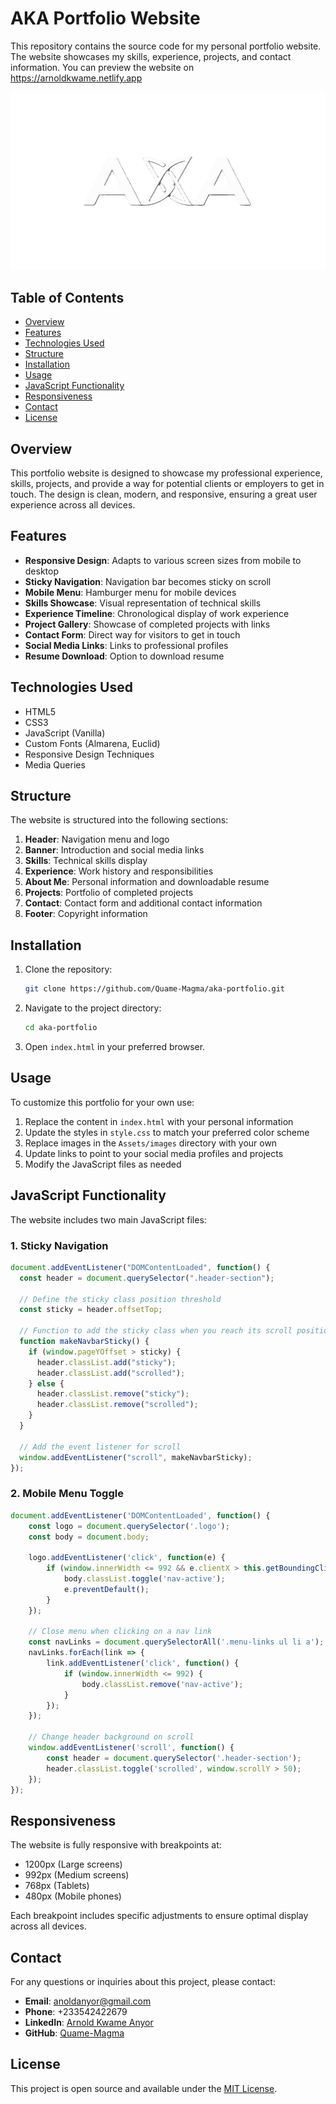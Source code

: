 # AKA Portfolio Website

This repository contains the source code for my personal portfolio website. The website showcases my skills, experience, projects, and contact information.
You can preview the website on https://arnoldkwame.netlify.app

![Arnold Kwame Anyor Portfolio](./Assets/images/aka.PNG)

## Table of Contents

- [Overview](#overview)
- [Features](#features)
- [Technologies Used](#technologies-used)
- [Structure](#structure)
- [Installation](#installation)
- [Usage](#usage)
- [JavaScript Functionality](#javascript-functionality)
- [Responsiveness](#responsiveness)
- [Contact](#contact)
- [License](#license)

## Overview

This portfolio website is designed to showcase my professional experience, skills, projects, and provide a way for potential clients or employers to get in touch. The design is clean, modern, and responsive, ensuring a great user experience across all devices.

## Features

- **Responsive Design**: Adapts to various screen sizes from mobile to desktop
- **Sticky Navigation**: Navigation bar becomes sticky on scroll
- **Mobile Menu**: Hamburger menu for mobile devices
- **Skills Showcase**: Visual representation of technical skills
- **Experience Timeline**: Chronological display of work experience
- **Project Gallery**: Showcase of completed projects with links
- **Contact Form**: Direct way for visitors to get in touch
- **Social Media Links**: Links to professional profiles
- **Resume Download**: Option to download resume

## Technologies Used

- HTML5
- CSS3
- JavaScript (Vanilla)
- Custom Fonts (Almarena, Euclid)
- Responsive Design Techniques
- Media Queries

## Structure

The website is structured into the following sections:

1. **Header**: Navigation menu and logo
2. **Banner**: Introduction and social media links
3. **Skills**: Technical skills display
4. **Experience**: Work history and responsibilities
5. **About Me**: Personal information and downloadable resume
6. **Projects**: Portfolio of completed projects
7. **Contact**: Contact form and additional contact information
8. **Footer**: Copyright information

## Installation

1. Clone the repository:
   ```bash
   git clone https://github.com/Quame-Magma/aka-portfolio.git
   ```
2. Navigate to the project directory:
   ```bash
   cd aka-portfolio
   ```
3. Open `index.html` in your preferred browser.

## Usage

To customize this portfolio for your own use:

1. Replace the content in `index.html` with your personal information
2. Update the styles in `style.css` to match your preferred color scheme
3. Replace images in the `Assets/images` directory with your own
4. Update links to point to your social media profiles and projects
5. Modify the JavaScript files as needed

## JavaScript Functionality

The website includes two main JavaScript files:

### 1. Sticky Navigation

```javascript
document.addEventListener("DOMContentLoaded", function() {
  const header = document.querySelector(".header-section");
  
  // Define the sticky class position threshold
  const sticky = header.offsetTop;
  
  // Function to add the sticky class when you reach its scroll position
  function makeNavbarSticky() {
    if (window.pageYOffset > sticky) {
      header.classList.add("sticky");
      header.classList.add("scrolled");
    } else {
      header.classList.remove("sticky");
      header.classList.remove("scrolled");
    }
  }
  
  // Add the event listener for scroll
  window.addEventListener("scroll", makeNavbarSticky);
});
```

### 2. Mobile Menu Toggle

```javascript
document.addEventListener('DOMContentLoaded', function() {
    const logo = document.querySelector('.logo');
    const body = document.body;
    
    logo.addEventListener('click', function(e) {
        if (window.innerWidth <= 992 && e.clientX > this.getBoundingClientRect().right - 50) {
            body.classList.toggle('nav-active');
            e.preventDefault();
        }
    });
    
    // Close menu when clicking on a nav link
    const navLinks = document.querySelectorAll('.menu-links ul li a');
    navLinks.forEach(link => {
        link.addEventListener('click', function() {
            if (window.innerWidth <= 992) {
                body.classList.remove('nav-active');
            }
        });
    });
    
    // Change header background on scroll
    window.addEventListener('scroll', function() {
        const header = document.querySelector('.header-section');
        header.classList.toggle('scrolled', window.scrollY > 50);
    });
});
```

## Responsiveness

The website is fully responsive with breakpoints at:

- 1200px (Large screens)
- 992px (Medium screens)
- 768px (Tablets)
- 480px (Mobile phones)

Each breakpoint includes specific adjustments to ensure optimal display across all devices.

## Contact

For any questions or inquiries about this project, please contact:

- **Email**: anoldanyor@gmail.com
- **Phone**: +233542422679
- **LinkedIn**: [Arnold Kwame Anyor](https://linkedin.com/in/arnold-kwame-anyor-791351182)
- **GitHub**: [Quame-Magma](https://github.com/Quame-Magma)

## License

This project is open source and available under the [MIT License](LICENSE).
